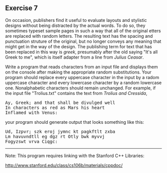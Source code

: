 Exercise 7
---------- 

On occasion, publishers find it useful to evaluate layouts and stylistic designs without being distracted by the actual words. To do so, they sometimes typeset sample pages in such a way that all of the original etters are replaced with random letters. The resulting text has the spacing and punctuation struture of the original, but no longer conveys any meaning that might get in the way of the design. The publishing term for text that has been replaced in this way is *greek*, presumably after the old saying "It's all Greek to me", which is itself adapter from a line from *Julius Ceasar*.

Write a program that reads characters from an input file and displays them on the console after making the appropriate random substitutions. Your program should replace every uppercase character in the input by a radom uppercase character and every lowercase character by a random lowercase one. Nonalphabetic characters should remain unchanged. For example, if the input file "Trolius.txt" contains the text from *Trolius and Cressida*, 

<pre>
Ay, Greek; and that shall be divulged well
In characters as red as Mars his heart
Inflamed with Venus:
</pre>

your program should generate output that looks something like this:

<pre>
Ud, Izpvr; szk eroj jymnc kt pagkftlt zxba
Lm havuvndtll eg dgz rt Otly bwk myvvj
Fogyzswt vrva Ciqgc:
</pre>

--- 

Note: This program requires linking with the Stanford C++ Libraries:

http://www.stanford.edu/class/cs106b/materials/cppdoc/